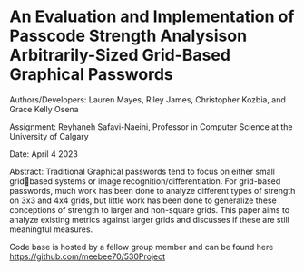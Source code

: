 <h1>An Evaluation and Implementation of Passcode Strength Analysison Arbitrarily-Sized Grid-Based Graphical Passwords</h1>

Authors/Developers: Lauren Mayes, Riley James, Christopher Kozbia, and Grace Kelly Osena

Assignment: Reyhaneh Safavi-Naeini, Professor in Computer Science at the University of Calgary

Date: April 4 2023

Abstract: Traditional Graphical passwords tend to focus on either small gridbased systems or image recognition/differentiation. For grid-based passwords, much work has been done to analyze different types of strength on 3x3 and 4x4 grids, but little work has been done to generalize these conceptions of strength to larger and non-square grids. This paper aims to analyze existing metrics against larger grids and discusses if these are still meaningful measures.

Code base is hosted by a fellow group member and can be found here https://github.com/meebee70/530Project 
